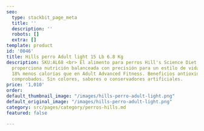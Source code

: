 ```yaml
---
seo:
  type: stackbit_page_meta
  title: ''
  description: ''
  robots: []
  extra: []
template: product
id: '0046'
title: Hills perro Adult light 15 Lb 6.8 Kg
description: SKU:AL68 <br> El alimento para perros Hill's Science Diet Adult Light
  proporciona nutrición balanceada con precisión para un estilo de vida ligero y sano.
  18% menos calorías que en Adult Advanced Fitness. Beneficios antioxidantes clínicamente
  comprobados. Sin colores, sabores o conservadores artificiales.
price: '1,010'
order: 
default_thumbnail_image: "/images/hills-perro-adult-light.png"
default_original_image: "/images/hills-perro-adult-light.png"
category: src/pages/category/perros-hills.md
featured: false

---
```

